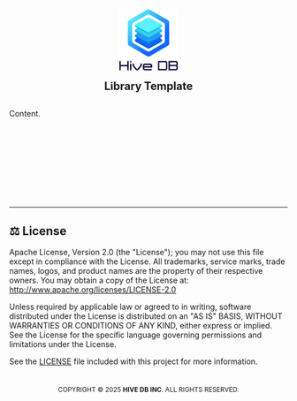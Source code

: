 <h1 align="center">
    <picture>
        <source media="(prefers-color-scheme: dark)" srcset="https://raw.githubusercontent.com/hive-db/.github/refs/heads/main/media/hive-stack-block-alt.png">
        <img width="108px"  alt="Hive Database Logo" src="https://raw.githubusercontent.com/hive-db/.github/refs/heads/main/media/hive-stack-block.png">
    </picture>
    <br><sub><sup>Library Template</sup></sub>
</h1>
<!-- ⬢⬢⬢⬡⬡⬡⬡⬡⬡⬡⬡⬡⬡⬡⬡⬡⬡⬡⬡⬡⬡⬡⬡⬡⬡⬡⬡⬡⬡⬡⬡⬡⬡⬡⬡⬡⬡⬡⬡⬢⬢⬢ -->

Content.

<br>







<br><br><br><br><br><br>




<!-- ⬢⬢⬢⬡⬡⬡⬡⬡⬡⬡⬡⬡⬡⬡⬡⬡⬡⬡⬡⬡⬡⬡⬡⬡⬡⬡⬡⬡⬡⬡⬡⬡⬡⬡⬡⬡⬡⬡⬡⬢⬢⬢ -->
<div id="license">
<hr>
<h2>⚖️ License</h2>
<p>
Apache License, Version 2.0 (the "License"); you may not use this file except in compliance with the License. All trademarks, service marks, trade names, logos, and product names are the property of their respective owners. You may obtain a copy of the License at: <a href="http://www.apache.org/licenses/LICENSE-2.0" title="Apache License 2.0">http://www.apache.org/licenses/LICENSE-2.0</a>

Unless required by applicable law or agreed to in writing, software
distributed under the License is distributed on an "AS IS" BASIS,
WITHOUT WARRANTIES OR CONDITIONS OF ANY KIND, either express or implied.
See the License for the specific language governing permissions and
limitations under the License.
</p>
<p>See the <a href="./LICENSE" title="Software License file">LICENSE</a> file included with this project for more information.</p>
</div>

<!-- ⬢⬢⬢⬡⬡⬡⬡⬡⬡⬡⬡⬡⬡⬡⬡⬡⬡⬡⬡⬡⬡⬡⬡⬡⬡⬡⬡⬡⬡⬡⬡⬡⬡⬡⬡⬡⬡⬡⬡⬢⬢⬢ -->
<div align="center">
    <h2></h2>
    <sub>
        COPYRIGHT &copy; 2025 <b>HIVE DB INC</b>. ALL RIGHTS RESERVED.
    </sub>
</div>
